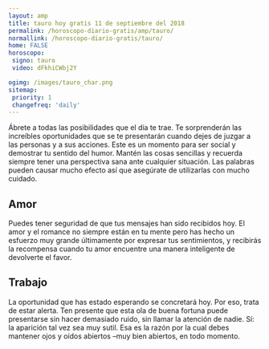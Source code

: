 ```yaml
---
layout: amp
title: tauro hoy gratis 11 de septiembre del 2018 
permalink: /horoscopo-diario-gratis/amp/tauro/
normallink: /horoscopo-diario-gratis/tauro/
home: FALSE
horoscopo:
 signo: tauro
 video: dFkhiCWbj2Y

ogimg: /images/tauro_char.png
sitemap:
 priority: 1
 changefreq: 'daily'
---
```



Ábrete a todas las posibilidades que el día te trae. Te sorprenderán las increíbles oportunidades que se te presentarán cuando dejes de juzgar a las personas y a sus acciones. Este es un momento para ser social y demostrar tu sentido del humor. Mantén las cosas sencillas y recuerda siempre tener una perspectiva sana ante cualquier situación. Las palabras pueden causar mucho efecto así que asegúrate de utilizarlas con mucho cuidado.

## Amor

Puedes tener seguridad de que tus mensajes han sido recibidos hoy. El amor y el romance no siempre están en tu mente pero has hecho un esfuerzo muy grande últimamente por expresar tus sentimientos, y recibirás la recompensa cuando tu amor encuentre una manera inteligente de devolverte el favor.

## Trabajo

La oportunidad que has estado esperando se concretará hoy. Por eso, trata de estar alerta. Ten presente que esta ola de buena fortuna puede presentarse sin hacer demasiado ruido, sin llamar la atención de nadie. Sí: la aparición tal vez sea muy sutil. Esa es la razón por la cual debes mantener ojos y oídos abiertos –muy bien abiertos, en todo momento.